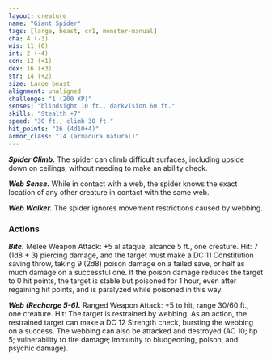 ```yaml
---
layout: creature
name: "Giant Spider"
tags: [large, beast, cr1, monster-manual]
cha: 4 (-3)
wis: 11 (0)
int: 2 (-4)
con: 12 (+1)
dex: 16 (+3)
str: 14 (+2)
size: Large beast
alignment: unaligned
challenge: "1 (200 XP)"
senses: "blindsight 10 ft., darkvision 60 ft."
skills: "Stealth +7"
speed: "30 ft., climb 30 ft."
hit_points: "26 (4d10+4)"
armor_class: "14 (armadura natural)"
---
```


***Spider Climb.*** The spider can climb difficult surfaces, including upside down on ceilings, without needing to make an ability check.

***Web Sense.*** While in contact with a web, the spider knows the exact location of any other creature in contact with the same web.

***Web Walker.*** The spider ignores movement restrictions caused by webbing.

### Actions

***Bite.*** Melee Weapon Attack: +5 al ataque, alcance 5 ft., one creature. Hit: 7 (1d8 + 3) piercing damage, and the target must make a DC 11 Constitution saving throw, taking 9 (2d8) poison damage on a failed save, or half as much damage on a successful one. If the poison damage reduces the target to 0 hit points, the target is stable but poisoned for 1 hour, even after regaining hit points, and is paralyzed while poisoned in this way.

***Web (Recharge 5-6).*** Ranged Weapon Attack: +5 to hit, range 30/60 ft., one creature. Hit: The target is restrained by webbing. As an action, the restrained target can make a DC 12 Strength check, bursting the webbing on a success. The webbing can also be attacked and destroyed (AC 10; hp 5; vulnerability to fire damage; immunity to bludgeoning, poison, and psychic damage).